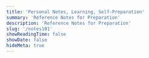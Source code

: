 ```yaml
---
title: 'Personal Notes, Learning, Self-Preparation'
summary: 'Reference Notes for Preparation'
description: 'Reference Notes for Preparation'
slug: '/notes101'
showReadingTime: false
showDate: false
hideMeta: true
---
```

